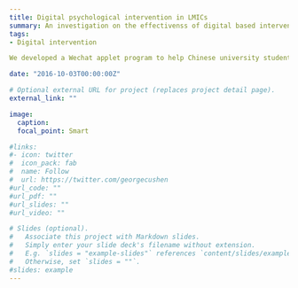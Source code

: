 ```yaml
---
title: Digital psychological intervention in LMICs
summary: An investigation on the effectivenss of digital based interventions delivered in LMICs and their working mechanims.
tags:
- Digital intervention

We developed a Wechat applet program to help Chinese university students cope with their depression during the COVID-19 pandemic.

date: "2016-10-03T00:00:00Z"

# Optional external URL for project (replaces project detail page).
external_link: ""

image:
  caption: 
  focal_point: Smart

#links:
#- icon: twitter
#  icon_pack: fab
#  name: Follow
#  url: https://twitter.com/georgecushen
#url_code: ""
#url_pdf: ""
#url_slides: ""
#url_video: ""

# Slides (optional).
#   Associate this project with Markdown slides.
#   Simply enter your slide deck's filename without extension.
#   E.g. `slides = "example-slides"` references `content/slides/example-slides.md`.
#   Otherwise, set `slides = ""`.
#slides: example
---
```



